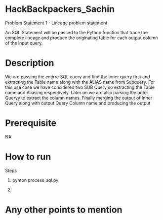 # HackBackpackers_Sachin

Problem Statement 1 - Lineage problem statement

An SQL Statement will be passed to the Python function that trace the complete lineage and produce the originating table for each output column of the input query.

# Description

We are passing the entirre SQL query and find the Inner query first and extracting the Table name along with the ALIAS name from Subquery. For this use case we have considered two SUB Query so extracting the Table name and Aliasing respectively. 
Later on we are also parsing the outer Queryy to extract the column names.
Finally merging the output of Inner Query along with output Query Column name and producing the output

 

# Prerequisite
NA

 

# How to run

<Write steps to run your solution>

Steps

1. pyhton process_sql.py

2. 
 

# Any other points to mention

<Any other points if you want to mention>
